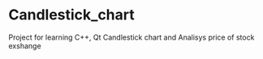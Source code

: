 # Candlestick_chart
Project for learning C++, Qt
Candlestick chart and Analisys price of stock exshange 
